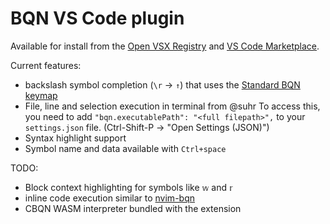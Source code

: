 # BQN VS Code plugin

Available for install from the [Open VSX Registry](https://open-vsx.org/extension/razetime/bqn-language) and [VS Code Marketplace](https://marketplace.visualstudio.com/items?itemName=razetime.bqn-language).

Current features:
- backslash symbol completion (`\r` -> `↑`) that uses the [Standard BQN keymap](https://mlochbaum.github.io/BQN/keymap.html)
- File, line and selection execution in terminal from @suhr
  To access this, you need to add `"bqn.executablePath": "<full filepath>",` to your `settings.json` file. (Ctrl-Shift-P ->  "Open Settings (JSON)") 
- Syntax highlight support 
- Symbol name and data available with `Ctrl+space`

TODO:
- Block context highlighting for symbols like `𝕨` and `𝕣`
- inline code execution similar to [nvim-bqn](https://git.sr.ht/~detegr/nvim-bqn)
- CBQN WASM interpreter bundled with the extension